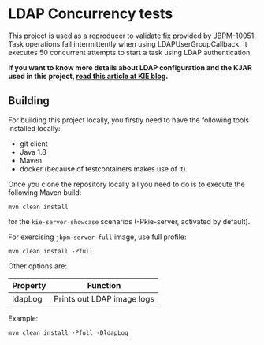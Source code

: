 LDAP Concurrency tests
===============================================

This project is used as a reproducer to validate fix provided by [JBPM-10051](https://issues.redhat.com/browse/JBPM-10051): Task operations fail intermittently when using LDAPUserGroupCallback.
It executes 50 concurrent attempts to start a task using LDAP authentication.

**If you want to know more details about LDAP configuration and the KJAR used in this project, [read this article at KIE blog](https://blog.kie.org/2021/02/migrating-jbpm-images-secured-by-ldap-to-elytron.html).**

## Building

For building this project locally, you firstly need to have the following tools installed locally:
- git client
- Java 1.8
- Maven
- docker (because of testcontainers makes use of it).

Once you clone the repository locally all you need to do is to execute the following Maven build:

```
mvn clean install
```

for the `kie-server-showcase` scenarios (-Pkie-server, activated by default).

For exercising `jbpm-server-full` image, use full profile:

```
mvn clean install -Pfull
```

Other options are:

Property      | Function
------------- | ----------------------------------------------
ldapLog       | Prints out LDAP image logs


Example:

```
mvn clean install -Pfull -DldapLog
```

